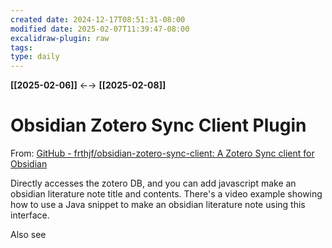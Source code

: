 ```yaml
---
created date: 2024-12-17T08:51:31-08:00
modified date: 2025-02-07T11:39:47-08:00
excalidraw-plugin: raw
tags: 
type: daily
---
```

**[[2025-02-06]]** ←→ **[[2025-02-08]]**

# Obsidian Zotero Sync Client Plugin

From: [GitHub - frthjf/obsidian-zotero-sync-client: A Zotero Sync client for Obsidian](https://github.com/frthjf/obsidian-zotero-sync-client)

Directly accesses the zotero DB, and you can add javascript make an obsidian literature note title and contents.  There's a video example showing how to use a Java snippet to make an obsidian literature note using this interface.  

Also see



